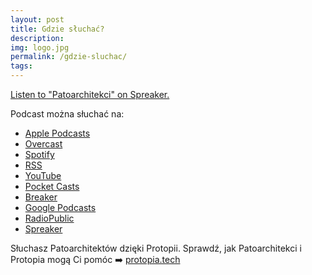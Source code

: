 ```yaml
---
layout: post
title: Gdzie słuchać?
description:
img: logo.jpg
permalink: /gdzie-sluchac/
tags: 
---
```

<a class="spreaker-player" href="https://www.spreaker.com/show/patoarchitekci" data-resource="show_id=4215515" data-width="100%" data-height="350px" data-theme="light" data-playlist="show" data-playlist-continuous="false" data-autoplay="false" data-live-autoplay="false" data-chapters-image="true" data-episode-image-position="right" data-hide-logo="false" data-hide-likes="false" data-hide-comments="false" data-hide-sharing="false" data-hide-download="true">Listen to "Patoarchitekci" on Spreaker.</a>

Podcast można słuchać na:

- [Apple Podcasts](https://podcasts.apple.com/pl/podcast/patoarchitekci/id1477067604?l=pl)
- [Overcast](https://overcast.fm/itunes1477067604/patoarchitekci)
- [Spotify](https://open.spotify.com/show/13wiwR1mmHD3PTBcMt9J9J)
- [RSS](https://www.spreaker.com/show/4215515/episodes/feed)
- [YouTube](https://www.youtube.com/channel/UC9_1emyCJi4YhLQWOAEIaMQ/videos)
- [Pocket Casts](https://pca.st/16k1)
- [Breaker](https://www.breaker.audio/patoarchitekci)
- [Google Podcasts](https://www.google.com/podcasts?feed=aHR0cHM6Ly9hbmNob3IuZm0vcy84NzIwMTBjL3BvZGNhc3QvcnNz)
- [RadioPublic](https://radiopublic.com/patoarchitekci-6BJROa)
- [Spreaker](https://www.spreaker.com/show/patoarchitekci)

Słuchasz Patoarchitektów dzięki Protopii. Sprawdź, jak Patoarchitekci i Protopia mogą Ci pomóc ➡️ [protopia.tech](https://protopia.tech/)
